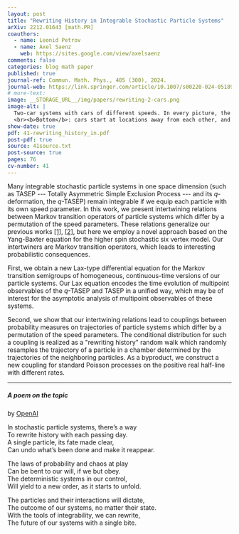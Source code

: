 ```yaml
---
layout: post
title: "Rewriting History in Integrable Stochastic Particle Systems"
arXiv: 2212.01643 [math.PR]
coauthors:
  - name: Leonid Petrov
  - name: Axel Saenz
    web: https://sites.google.com/view/axelsaenz
comments: false
categories: blog math paper
published: true
journal-ref: Commun. Math. Phys., 405 (300), 2024.
journal-web: https://link.springer.com/article/10.1007/s00220-024-05189-y
# more-text:
image: __STORAGE_URL__/img/papers/rewriting-2-cars.png
image-alt: |
  Two-car systems with cars of different speeds. In every picture, the blue and the yellow trajectories are of the faster and the slower cars, respectively. <br><b>Top</b>: cars start at neighboring locations, and the trajectory of the second car, $x_2(t)$, is the same in distribution. 
  <br><b>Bottom</b>: cars start at locations away from each other, and the distributions of the trajectories of the second car are different in the left and the central pictures. However, when we randomize the initial condition, the distribution of the second car in the slow-fast system with the randomized initial condition is the same as in the fast-slow system on the left.
show-date: true
pdf: 41-rewriting_history_in.pdf
post-pdf: true
source: 41source.txt
post-source: true
pages: 76
cv-number: 41
---
```


Many integrable stochastic particle systems in one space dimension (such as TASEP --- Totally Asymmetric Simple Exclusion Process --- and its $q$-deformation, the $q$-TASEP) remain integrable if we equip each particle with its own speed parameter. In this work, we present intertwining relations between Markov transition operators of particle systems which differ by a permutation of the speed parameters. These relations generalize our previous works [[1]]({{site.url}}/2019/07/backwards_TASEP/), [[2]]({{site.url}}/2019/12/symm_IPS/), but here we employ a novel approach based on the Yang-Baxter equation for the higher spin stochastic six vertex model. Our intertwiners are Markov transition operators, which leads to interesting probabilistic consequences.

First, we obtain a new Lax-type differential equation for the Markov transition semigroups of homogeneous, continuous-time versions of our particle systems. Our Lax equation encodes the time evolution of multipoint observables of the $q$-TASEP and TASEP in a unified way, which may be of interest for the asymptotic analysis of multipoint observables of these systems.

Second, we show that our intertwining relations lead to couplings between probability measures on trajectories of particle systems which differ by a permutation of the speed parameters. The conditional distribution for such a coupling is realized as a "rewriting history" random walk which randomly resamples the trajectory of a particle in a chamber determined by the trajectories of the neighboring particles. As a byproduct, we construct a new coupling for standard Poisson processes on the positive real half-line with different rates.



---

##### A poem on the topic 

by [OpenAI](https://beta.openai.com/playground)

<p class="mt-4">In stochastic particle systems, there’s a way<br>
To rewrite history with each passing day.<br>
A single particle, its fate made clear,<br>
Can undo what’s been done and make it reappear.<br>
</p>
<p>
The laws of probability and chaos at play<br>
Can be bent to our will, if we but obey.<br>
The deterministic systems in our control,<br>
Will yield to a new order, as it starts to unfold.<br>
</p>
<p class="mb-5">
The particles and their interactions will dictate,<br>
The outcome of our systems, no matter their state.<br>
With the tools of integrability, we can rewrite,<br>
The future of our systems with a single bite.<br>
</p>
